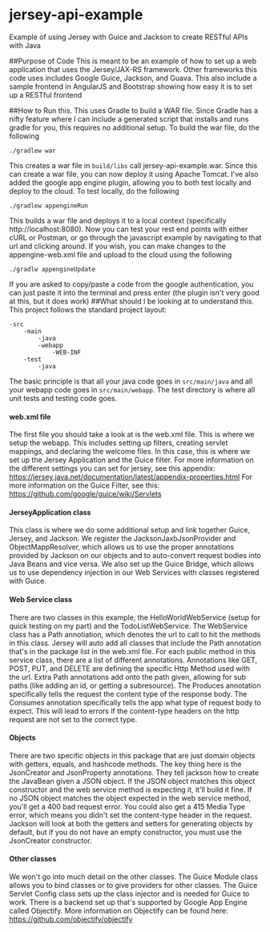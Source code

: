 # jersey-api-example
Example of using Jersey with Guice and Jackson to create RESTful APIs with Java

##Purpose of Code
This is meant to be an example of how to set up a web application that uses the Jersey/JAX-RS framework.
Other frameworks this code uses includes Google Guice, Jackson, and Guava.
This also include a sample frontend in AngularJS and Bootstrap showing how easy it is to set up a RESTful frontend

##How to Run this.
This uses Gradle to build a WAR file. 
Since Gradle has a nifty feature where I can include a generated script that installs and runs gradle for you, this requires no additional setup.
To build the war file, do the following

``` 
./gradlew war
```

This creates a war file in ```build/libs``` call jersey-api-example.war.
Since this can create a war file, you can now deploy it using Apache Tomcat.
I've also added the google app engine plugin, allowing you to both test locally and deploy to the cloud.
To test locally, do the following

```
./gradlew appengineRun
```

This builds a war file and deploys it to a local context (specifically http://localhost:8080).
Now you can test your rest end points with either cURL or Postman, or go through the javascript example by navigating to that url and clicking around.
If you wish, you can make changes to the appengine-web.xml file and upload to the cloud using the following

```
./gradlw appengineUpdate
```

If you are asked to copy/paste a code from the google authentication, you can just paste it into the terminal and press enter (the plugin isn't very good at this, but it does work)
##What should I be looking at to understand this.
This project follows the standard project layout:
```
-src
    -main
        -java
        -webapp
            -WEB-INF
    -test
        -java
```
The basic principle is that all your java code goes in ```src/main/java``` and all your webapp code goes in ```src/main/webapp```.
The test directory is where all unit tests and testing code goes.

#### web.xml file
The first file you should take a look at is the web.xml file.
This is where we setup the webapp.
This includes setting up filters, creating servlet mappings, and declaring the welcome files.
In this case, this is where we set up the Jersey Application and the Guice filter.
For more information on the different settings you can set for jersey, see this appendix: https://jersey.java.net/documentation/latest/appendix-properties.html
For more information on the Guice Filter, see this: https://github.com/google/guice/wiki/Servlets

#### JerseyApplication class
This class is where we do some additional setup and link together Guice, Jersey, and Jackson.
We register the JacksonJaxbJsonProvider and ObjectMappResolver, which allows us to use the proper annotations provided by Jackson on our objects and to auto-convert request bodies into Java Beans and vice versa.
We also set up the Guice Bridge, which allows us to use dependency injection in our Web Services with classes registered with Guice.

#### Web Service class
There are two classes in this example, the HelloWorldWebService (setup for quick testing on my part) and the TodoListWebService.
The WebService class has a Path annotiation, which denotes the url to call to hit the methods in this class.
Jersey will auto add all classes that include the Path annotation that's in the package list in the web.xml file.
For each public method in this service class, there are a list of different annotations.
Annotations like GET, POST, PUT, and DELETE are defining the specific Http Method used with the url.
Extra Path annotations add onto the path given, allowing for sub paths (like adding an id, or getting a subresource).
The Produces annotation specifically tells the request the content type of the response body.
The Consumes annotation specifically tells the app what type of request body to expect.
This will lead to errors if the content-type headers on the http request are not set to the correct type.

#### Objects
There are two specific objects in this package that are just domain objects with getters, equals, and hashcode methods.
The key thing here is the JsonCreator and JsonProperty annotations.
They tell jackson how to create the JavaBean given a JSON object.
If the JSON object matches this object constructor and the web service method is expecting it, it'll build it fine.
If no JSON object matches the object expected in the web service method, you'll get a 400 bad request error.
You could also get a 415 Media Type error, which means you didn't set the content-type header in the request.
Jackson will look at both the getters and setters for generating objects by default, but if you do not have an empty constructor, you must use the JsonCreator constructor.

#### Other classes
We won't go into much detail on the other classes.
The Guice Module class allows you to bind classes or to give providers for other classes.
The Guice Servlet Config class sets up the class injector and is needed for Guice to work.
There is a backend set up that's supported by Google App Engine called Objectify.
More information on Objectify can be found here: https://github.com/objectify/objectify
